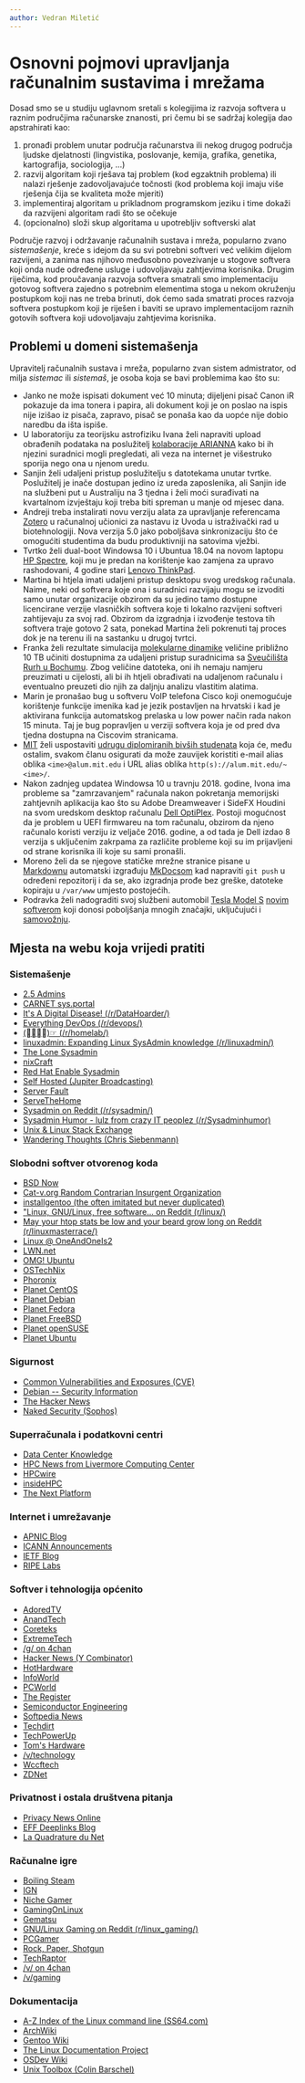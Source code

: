 ```yaml
---
author: Vedran Miletić
---
```


# Osnovni pojmovi upravljanja računalnim sustavima i mrežama

Dosad smo se u studiju uglavnom sretali s kolegijima iz razvoja softvera u raznim područjima računarske znanosti, pri čemu bi se sadržaj kolegija dao apstrahirati kao:

1. pronađi problem unutar područja računarstva ili nekog drugog područja ljudske djelatnosti (lingvistika, poslovanje, kemija, grafika, genetika, kartografija, sociologija, ...)
1. razvij algoritam koji rješava taj problem (kod egzaktnih problema) ili nalazi rješenje zadovoljavajuće točnosti (kod problema koji imaju više rješenja čija se kvaliteta može mjeriti)
1. implementiraj algoritam u prikladnom programskom jeziku i time dokaži da razvijeni algoritam radi što se očekuje
1. (opcionalno) složi skup algoritama u upotrebljiv softverski alat

Područje razvoj i održavanje računalnih sustava i mreža, popularno zvano *sistemašenje*, kreće s idejom da su svi potrebni softveri već velikim dijelom razvijeni, a zanima nas njihovo međusobno povezivanje u stogove softvera koji onda nude određene usluge i udovoljavaju zahtjevima korisnika. Drugim riječima, kod proučavanja razvoja softvera smatrali smo implementaciju gotovog softvera zajedno s potrebnim elementima stoga u nekom okruženju postupkom koji nas ne treba brinuti, dok ćemo sada smatrati proces razvoja softvera postupkom koji je riješen i baviti se upravo implementacijom raznih gotovih softvera koji udovoljavaju zahtjevima korisnika.

## Problemi u domeni sistemašenja

Upravitelj računalnih sustava i mreža, popularno zvan sistem admistrator, od milja *sistemac* ili *sistemaš*, je osoba koja se bavi problemima kao što su:

- Janko ne može ispisati dokument već 10 minuta; dijeljeni pisač Canon iR pokazuje da ima tonera i papira, ali dokument koji je on poslao na ispis nije izišao iz pisača, zapravo, pisač se ponaša kao da uopće nije dobio naredbu da išta ispiše.
- U laboratoriju za teorijsku astrofiziku Ivana želi napraviti upload obrađenih podataka na poslužitelj [kolaboracije ARIANNA](https://arianna.ps.uci.edu/) kako bi ih njezini suradnici mogli pregledati, ali veza na internet je višestruko sporija nego ona u njenom uredu.
- Sanjin želi udaljeni pristup poslužitelju s datotekama unutar tvrtke. Poslužitelj je inače dostupan jedino iz ureda zaposlenika, ali Sanjin ide na službeni put u Australiju na 3 tjedna i želi moći surađivati na kvartalnom izvještaju koji treba biti spreman u manje od mjesec dana.
- Andreji treba instalirati novu verziju alata za upravljanje referencama [Zotero](https://www.zotero.org/) u računalnoj učionici za nastavu iz Uvoda u istraživački rad u biotehnologiji. Nova verzija 5.0 jako poboljšava sinkronizaciju što će omogućiti studentima da budu produktivniji na satovima vježbi.
- Tvrtko želi dual-boot Windowsa 10 i Ubuntua 18.04 na novom laptopu [HP Spectre](https://www.hp.com/us-en/shop/slp/spectre-family/hp-spectre-x-360), koji mu je predan na korištenje kao zamjena za upravo rashodovani, 4 godine stari [Lenovo ThinkPad](https://www.lenovo.com/hr/hr/thinkpad/).
- Martina bi htjela imati udaljeni pristup desktopu svog uredskog računala. Naime, neki od softvera koje ona i suradnici razvijaju mogu se izvoditi samo unutar organizacije obzirom da su jedino tamo dostupne licencirane verzije vlasničkih softvera koje ti lokalno razvijeni softveri zahtijevaju za svoj rad. Obzirom da izgradnja i izvođenje testova tih softvera traje gotovo 2 sata, ponekad Martina želi pokrenuti taj proces dok je na terenu ili na sastanku u drugoj tvrtci.
- Franka želi rezultate simulacija [molekularne dinamike](https://www.sciencedirect.com/topics/biochemistry-genetics-and-molecular-biology/molecular-dynamics) veličine približno 10 TB učiniti dostupnima za udaljeni pristup suradnicima sa [Sveučilišta Rurh u Bochumu](https://www.ruhr-uni-bochum.de/). Zbog veličine datoteka, oni ih nemaju namjeru preuzimati u cijelosti, ali bi ih htjeli obrađivati na udaljenom računalu i eventualno preuzeti dio njih za daljnju analizu vlastitim alatima.
- Marin je pronašao bug u softveru VoIP telefona Cisco koji onemogućuje korištenje funkcije imenika kad je jezik postavljen na hrvatski i kad je aktivirana funkcija automatskog prelaska u low power način rada nakon 15 minuta. Taj je bug popravljen u verziji softvera koja je od pred dva tjedna dostupna na Ciscovim stranicama.
- [MIT](https://web.mit.edu/) želi uspostaviti [udrugu diplomiranih bivših studenata](https://alum.mit.edu/about) koja će, među ostalim, svakom članu osigurati da može zauvijek koristiti e-mail alias oblika `<ime>@alum.mit.edu` i URL alias oblika `http(s)://alum.mit.edu/~<ime>/`.
- Nakon zadnjeg updatea Windowsa 10 u travnju 2018. godine, Ivona ima probleme sa "zamrzavanjem" računala nakon pokretanja memorijski zahtjevnih aplikacija kao što su Adobe Dreamweaver i SideFX Houdini na svom uredskom desktop računalu [Dell OptiPlex](https://www.dell.com/en-us/work/shop/desktop-and-all-in-one-pcs/sf/optiplex-desktops). Postoji mogućnost da je problem u UEFI firmwareu na tom računalu, obzirom da njeno računalo koristi verziju iz veljače 2016. godine, a od tada je Dell izdao 8 verzija s uključenim zakrpama za različite probleme koji su im prijavljeni od strane korisnika ili koje su sami pronašli.
- Moreno želi da se njegove statičke mrežne stranice pisane u [Markdownu](https://daringfireball.net/projects/markdown/) automatski izgrađuju [MkDocsom](https://www.mkdocs.org/) kad napraviti `git push` u određeni repozitorij i da se, ako izgradnja prođe bez greške, datoteke kopiraju u `/var/www` umjesto postojećih.
- Podravka želi nadograditi svoj službeni automobil [Tesla Model S](https://www.tesla.com/models) [novim softverom](https://www.tesla.com/support/software-updates) koji donosi poboljšanja mnogih značajki, uključujući i [samovožnju](https://www.tesla.com/autopilot).

## Mjesta na webu koja vrijedi pratiti

### Sistemašenje

- [2.5 Admins](https://2.5admins.com/)
- [CARNET sys.portal](https://sysportal.carnet.hr/)
- [It's A Digital Disease! (/r/DataHoarder/)](https://www.reddit.com/r/DataHoarder/)
- [Everything DevOps (/r/devops/)](https://www.reddit.com/r/devops/)
- [(☞ﾟ∀ﾟ)☞ (/r/homelab/)](https://www.reddit.com/r/homelab/)
- [linuxadmin: Expanding Linux SysAdmin knowledge (/r/linuxadmin/)](https://www.reddit.com/r/linuxadmin/)
- [The Lone Sysadmin](https://lonesysadmin.net/)
- [nixCraft](https://www.cyberciti.biz/)
- [Red Hat Enable Sysadmin](https://www.redhat.com/sysadmin/)
- [Self Hosted (Jupiter Broadcasting)](https://www.jupiterbroadcasting.com/show/self-hosted/)
- [Server Fault](https://serverfault.com/)
- [ServeTheHome](https://www.servethehome.com/)
- [Sysadmin on Reddit (/r/sysadmin/)](https://www.reddit.com/r/sysadmin/)
- [Sysadmin Humor - lulz from crazy IT peoplez (/r/Sysadminhumor)](https://www.reddit.com/r/Sysadminhumor/)
- [Unix & Linux Stack Exchange](https://unix.stackexchange.com/)
- [Wandering Thoughts (Chris Siebenmann)](https://utcc.utoronto.ca/~cks/space/blog/)

### Slobodni softver otvorenog koda

- [BSD Now](https://www.bsdnow.tv/)
- [Cat-v.org Random Contrarian Insurgent Organization](https://cat-v.org/)
- [installgentoo (the often imitated but never duplicated)](https://installgentoo.com/)
- ["Linux, GNU/Linux, free software... on Reddit (r/linux/)](https://www.reddit.com/r/linux/)
- [May your htop stats be low and your beard grow long on Reddit (r/linuxmasterrace/)](https://www.reddit.com/r/linuxmasterrace/)
- [Linux @ OneAndOneIs2](https://linux.oneandoneis2.org/)
- [LWN.net](https://lwn.net/)
- [OMG! Ubuntu](https://www.omgubuntu.co.uk/)
- [OSTechNix](https://www.ostechnix.com/)
- [Phoronix](https://www.phoronix.com/)
- [Planet CentOS](https://planet.centos.org/)
- [Planet Debian](https://planet.debian.org/)
- [Planet Fedora](https://planet.fedoraproject.org/)
- [Planet FreeBSD](https://planet.xbsd.net/)
- [Planet openSUSE](https://planet.opensuse.org/)
- [Planet Ubuntu](https://planet.ubuntu.com/)

### Sigurnost

- [Common Vulnerabilities and Exposures (CVE)](https://cve.mitre.org/)
- [Debian -- Security Information](https://www.debian.org/security/)
- [The Hacker News](https://thehackernews.com/)
- [Naked Security (Sophos)](https://nakedsecurity.sophos.com/)

### Superračunala i podatkovni centri

- [Data Center Knowledge](https://www.datacenterknowledge.com/)
- [HPC News from Livermore Computing Center](https://hpc.llnl.gov/news)
- [HPCwire](https://www.hpcwire.com/)
- [insideHPC](https://insidehpc.com/)
- [The Next Platform](https://www.nextplatform.com/)

### Internet i umrežavanje

- [APNIC Blog](https://blog.apnic.net/)
- [ICANN Announcements](https://www.icann.org/en/announcements)
- [IETF Blog](https://ietf.org/blog/)
- [RIPE Labs](https://labs.ripe.net/)

### Softver i tehnologija općenito

- [AdoredTV](https://adoredtv.com/)
- [AnandTech](https://www.anandtech.com/)
- [Coreteks](https://www.youtube.com/@Coreteks)
- [ExtremeTech](https://www.extremetech.com/)
- [/g/ on 4chan](https://boards.4chan.org/g/)
- [Hacker News (Y Combinator)](https://news.ycombinator.com/)
- [HotHardware](https://hothardware.com/)
- [InfoWorld](https://www.infoworld.com/)
- [PCWorld](https://www.pcworld.com/)
- [The Register](https://www.theregister.com/)
- [Semiconductor Engineering](https://semiengineering.com/)
- [Softpedia News](https://news.softpedia.com/)
- [Techdirt](https://www.techdirt.com/)
- [TechPowerUp](https://www.techpowerup.com/)
- [Tom's Hardware](https://www.tomshardware.com/)
- [/v/technology](https://voat.co/v/technology)
- [Wccftech](https://wccftech.com/)
- [ZDNet](https://www.zdnet.com/)

### Privatnost i ostala društvena pitanja

- [Privacy News Online](https://www.privateinternetaccess.com/blog/)
- [EFF Deeplinks Blog](https://www.eff.org/deeplinks)
- [La Quadrature du Net](https://www.laquadrature.net/)

### Računalne igre

- [Boiling Steam](https://boilingsteam.com/)
- [IGN](https://www.ign.com/)
- [Niche Gamer](https://nichegamer.com/)
- [GamingOnLinux](https://www.gamingonlinux.com/)
- [Gematsu](https://www.gematsu.com/)
- [GNU/Linux Gaming on Reddit (r/linux_gaming/)](https://www.reddit.com/r/linux_gaming/)
- [PCGamer](https://www.pcgamer.com/)
- [Rock, Paper, Shotgun](https://www.rockpapershotgun.com/)
- [TechRaptor](https://techraptor.net/)
- [/v/ on 4chan](https://boards.4chan.org/v/)
- [/v/gaming](https://voat.co/v/gaming)

### Dokumentacija

- [A-Z Index of the Linux command line (SS64.com)](https://ss64.com/bash/)
- [ArchWiki](https://wiki.archlinux.org/)
- [Gentoo Wiki](https://wiki.gentoo.org/)
- [The Linux Documentation Project](https://tldp.org/)
- [OSDev Wiki](https://wiki.osdev.org/)
- [Unix Toolbox (Colin Barschel)](https://www.linuxsc.net/pdf/unixtoolbox.pdf)
